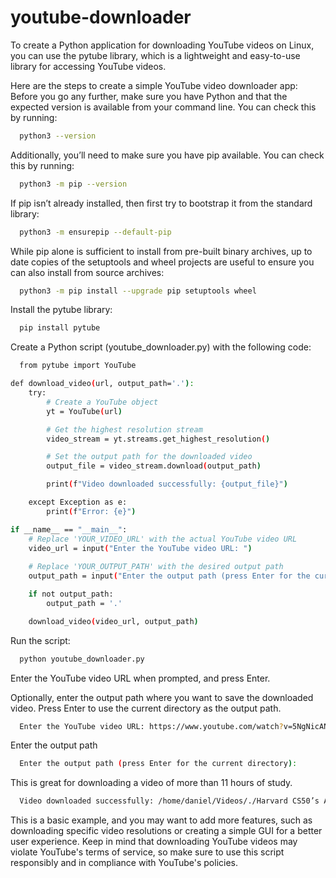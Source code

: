 # youtube-downloader
To create a Python application for downloading YouTube videos on Linux, you can use the pytube library, which is a lightweight and easy-to-use library for accessing YouTube videos.

Here are the steps to create a simple YouTube video downloader app:
Before you go any further, make sure you have Python and that the expected version is available from your command line. You can check this by running:

```bash
  python3 --version
```

Additionally, you’ll need to make sure you have pip available. You can check this by running:

```bash
  python3 -m pip --version
```

If pip isn’t already installed, then first try to bootstrap it from the standard library:

```bash
  python3 -m ensurepip --default-pip
```

While pip alone is sufficient to install from pre-built binary archives, up to date copies of the setuptools and wheel projects are useful to ensure you can also install from source archives:

```bash
  python3 -m pip install --upgrade pip setuptools wheel
```

Install the pytube library:

```bash
  pip install pytube
```

Create a Python script (youtube_downloader.py) with the following code:

```bash
  from pytube import YouTube

def download_video(url, output_path='.'):
    try:
        # Create a YouTube object
        yt = YouTube(url)

        # Get the highest resolution stream
        video_stream = yt.streams.get_highest_resolution()

        # Set the output path for the downloaded video
        output_file = video_stream.download(output_path)

        print(f"Video downloaded successfully: {output_file}")

    except Exception as e:
        print(f"Error: {e}")

if __name__ == "__main__":
    # Replace 'YOUR_VIDEO_URL' with the actual YouTube video URL
    video_url = input("Enter the YouTube video URL: ")
    
    # Replace 'YOUR_OUTPUT_PATH' with the desired output path
    output_path = input("Enter the output path (press Enter for the current directory): ")

    if not output_path:
        output_path = '.'

    download_video(video_url, output_path)
```
Run the script:

```bash
  python youtube_downloader.py
```
Enter the YouTube video URL when prompted, and press Enter.

Optionally, enter the output path where you want to save the downloaded video. Press Enter to use the current directory as the output path.

```bash
  Enter the YouTube video URL: https://www.youtube.com/watch?v=5NgNicANyqM&t=25459s
```
Enter the output path

```bash
  Enter the output path (press Enter for the current directory):
```
This is great for downloading a video of more than 11 hours of study.

```bash
  Video downloaded successfully: /home/daniel/Videos/./Harvard CS50’s Artificial Intelligence with Python – Full University Course.mp4
```
This is a basic example, and you may want to add more features, such as downloading specific video resolutions or creating a simple GUI for a better user experience. Keep in mind that downloading YouTube videos may violate YouTube's terms of service, so make sure to use this script responsibly and in compliance with YouTube's policies.
